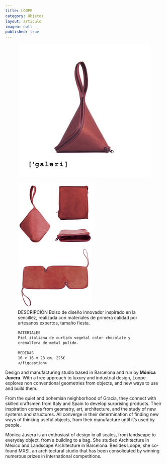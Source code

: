 ```yaml
---
title: LOOPE
category: Objetos
layout: articulo
imagen: null
published: true
---
```


<figure>
	<a href="/images/Loope/CARTERA 1.jpg"><img src="/images/Loope/CARTERA 1.jpg" alt="image"></a>
</figure>

<figure class="third">
	<a href="/images/Loope/CARTERA 2.jpg"><img src="/images/Loope/CARTERA 2.jpg" alt="image"></a>
	<a href="/images/Loope/CARTERA 2A.jpg"><img src="/images/Loope/CARTERA 2A.jpg" alt="image"></a>
	<a href="/images/Loope/CARTERA 4a.jpg"><img src="/images/Loope/CARTERA 4a.jpg" alt="image"></a>
    <figcaption>
    DESCRIPCIÓN
    Bolso de diseño innovador inspirado en la sencillez, realizada con materiales de primera calidad por artesanos expertos, tamaño fiesta.
    
    MATERIALES
    Piel italiana de curtido vegetal color chocolate y cremallera de metal pulido.
    
    MEDIDAS
    16 x 16 x 28 cm. 225€
	</figcaption>
</figure>

Design and manufacturing studio based in Barcelona and run by **Mónica Juvera**. With a free approach to luxury and industrial design, Loope explores non conventional geometries from objects, and new ways to use and build them.

From the quiet and bohemian neighborhood of Gracia, they connect with skilled craftsmen from Italy and Spain to develop surprising products. Their inspiration comes from geometry, art, architecture, and the study of new systems and structures. All converge in their determination of finding new ways of thinking useful objects, from their manufacture until it’s used by people.

Mónica Juvera is an enthusiast of design in all scales, from landscape to everyday object, from a building to a bag. She studied Architecture in México and Landscape Architecture in Barcelona. Besides Loope, she co-found MXSI, an architectural studio that has been consolidated by winning numerous prizes in international competitions.

	
